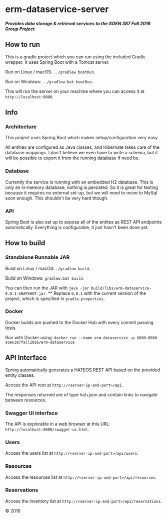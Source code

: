 # erm-dataservice-server

##### Provides data storage & retrieval services to the SOEN 387 Fall 2016 Group Project

## How to run
This is a gradle project which you can run using the included Gradle wrapper. It uses Spring Boot with a Tomcat server.

Run on Linux / macOS: ```../gradlew bootRun```.

Run on Windows: ```../gradlew.bat bootRun```.

This will run the server on your machine where you can access it at ```http://localhost:8080```.

## Info

### Architecture
This project uses Spring Boot which makes setup/configuration very easy.

All entities are configured as Java classes, and Hibernate takes care of the database mappings.
I don't believe we even have to write a schema, but it will be possible to export it from the running database if need be.

### Database
Currently the service is running with an embedded H2 database. This is only an in-memory database, nothing is persisted.
So it is great for testing because it requires no external set-up, but we will need to move to MySql soon enough. This shouldn't be very hard though.

### API
Spring Boot is also set up to expose all of the entites as REST API endpoints automatically.
Everything is configurable, it just hasn't been done yet.


## How to build

### Standalone Runnable JAR

Build on Linux / macOS: ```./gradlew build```.

Build on Windows: ```gradlew.bat build```.

You can then run the JAR with ```java -jar build/libs/erm-dataservice-0.0.1-SNAPSHOT.jar```.
** Replace ```0.0.1``` with the current version of the project, which is specified in ```gradle.properties```.

### Docker
Docker builds are pushed to the Docker Hub with every commit passing tests.

Run with Docker using: ```docker run --name erm-dataservice -p 8080:8080 soen387fall2016/erm-dataservice```


## API Interface
Spring automatically generates a HATEOS REST API based on the provided entity classes.

Access the API root at ```http://<server-ip-and-port>/api```.

The responses returned are of type hal+json and contain links to navigate between resources.

### Swagger UI interface

The API is explorable in a web browser at this URL: ```http://localhost:8080/swagger-ui.html```.

### Users
Access the users list at ```http://<server-ip-and-port>/api/users```.

### Resources
Access the resources list at ```http://<server-ip-and-port>/api/resources```.

### Reservations
Access the inventory list at ```http://<server-ip-and-port>/api/reservations```.


&copy; 2016
